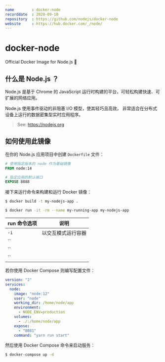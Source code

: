 ```yaml
---
name        : docker-node
recorddate  : 2020-09-10
repository  : https://github.com/nodejs/docker-node
website     : https://hub.docker.com/_/node/
---
```


# docker-node

Official Docker Image for Node.js 🐳

## 什么是 Node.js ？

Node.js 是基于 Chrome 的 JavaScript 运行时构建的平台，可轻松构建快速、可扩展的网络应用。

Node.js 使用事件驱动的非阻塞 I/O 模型，使其轻巧且高效，
非常适合在分布式设备上运行的数据密集型实时应用程序。

> See: <https://nodejs.org>

## 如何使用此镜像

在你的 Node.js 应用项目中创建 `Dockerfile` 文件：

```dockerfile
# 使用指定版本的 node 作为基础镜像
FROM node:14

# 指定应用的默认端口
EXPOSE 8088
```

接下来运行命令来构建和运行 Docker 镜像：

```sh
$ docker build -t my-nodejs-app .

$ docker run -it -rm --name my-running-app my-nodejs-app
```

run 命令选项 | 说明
-|-
`-i` | 以交互模式运行容器
`` | 
`` | 
`` | 

若你使用 Docker Compose 则编写配置文件：

```yml
version: "2"
services:
  node:
    image: "node:12"
    user: "node"
    working_dir: /home/node/app
    environment: 
      - NODE_ENV=production
    volumes:
      - ./:/home/node/app
    expose:
      - "8081"
    command: "yarn run start"
```

然后使用 Docker Compose 命令来启动服务：

```sh
$ docker-compose up -d
```
